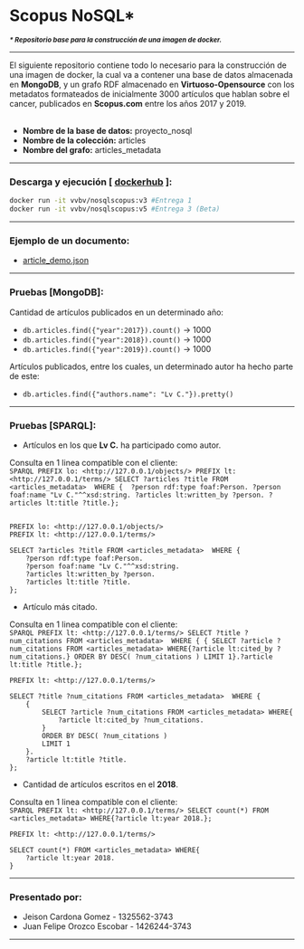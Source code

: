 # Scopus NoSQL*
_<strong><small>* Repositorio base para la construcción de una imagen de docker.</small></strong>_  
<hr>
El siguiente repositorio contiene todo lo necesario para la construcción de una imagen de docker, la cual va a contener una base de datos almacenada en <strong>MongoDB</strong>, y un grafo RDF almacenado en <strong>Virtuoso-Opensource</strong> con los metadatos formateados de inicialmente 3000 artículos que hablan sobre el cancer, publicados en <strong>Scopus.com</strong> entre los años 2017 y 2019. 
<br>
<br>  

- <strong>Nombre de la base de datos:</strong> proyecto_nosql  
- <strong>Nombre de la colección:</strong> articles  
- <strong>Nombre del grafo:</strong> articles_metadata  
<hr>

###  Descarga y ejecución [ <a href="https://hub.docker.com/r/vvbv/nosqlscopus">dockerhub</a> ]:

```bash
docker run -it vvbv/nosqlscopus:v3 #Entrega 1
docker run -it vvbv/nosqlscopus:v5 #Entrega 3 (Beta)
```
<hr>  

### Ejemplo de un documento:

- <a href="https://github.com/vvbv/Scopus-NoSQL/blob/master/article_demo.json"> article_demo.json</a>

<hr>

### Pruebas [MongoDB]:

Cantidad de artículos publicados en un determinado año:

- ```db.articles.find({"year":2017}).count()``` → 1000
- ```db.articles.find({"year":2018}).count()``` → 1000
- ```db.articles.find({"year":2019}).count()``` → 1000

Artículos publicados, entre los cuales, un 
determinado autor ha hecho parte de este:

- ```db.articles.find({"authors.name": "Lv C."}).pretty()```

<hr>

### Pruebas [SPARQL]:
- Artículos en los que <strong>Lv C.</strong> ha participado como autor.  

Consulta en 1 linea compatible con el cliente:   
```SPARQL PREFIX lo: <http://127.0.0.1/objects/> PREFIX lt: <http://127.0.0.1/terms/> SELECT ?articles ?title FROM <articles_metadata>  WHERE {  ?person rdf:type foaf:Person. ?person foaf:name "Lv C."^^xsd:string. ?articles lt:written_by ?person. ?articles lt:title ?title.};```  

```sparql

PREFIX lo: <http://127.0.0.1/objects/> 
PREFIX lt: <http://127.0.0.1/terms/> 

SELECT ?articles ?title FROM <articles_metadata>  WHERE { 
    ?person rdf:type foaf:Person.
    ?person foaf:name "Lv C."^^xsd:string.
    ?articles lt:written_by ?person.
    ?articles lt:title ?title.
};
```

- Artículo más citado.   

Consulta en 1 linea compatible con el cliente:  
```SPARQL PREFIX lt: <http://127.0.0.1/terms/> SELECT ?title ?num_citations FROM <articles_metadata>  WHERE { { SELECT ?article ?num_citations FROM <articles_metadata> WHERE{?article lt:cited_by ?num_citations.} ORDER BY DESC( ?num_citations ) LIMIT 1}.?article lt:title ?title.};```

```sparql
PREFIX lt: <http://127.0.0.1/terms/>

SELECT ?title ?num_citations FROM <articles_metadata>  WHERE {
    {
        SELECT ?article ?num_citations FROM <articles_metadata> WHERE{
            ?article lt:cited_by ?num_citations.
        } 
        ORDER BY DESC( ?num_citations )
        LIMIT 1
    }.
    ?article lt:title ?title.
}; 
```

- Cantidad de artículos escritos en el **2018**.   

Consulta en 1 linea compatible con el cliente:  
```SPARQL PREFIX lt: <http://127.0.0.1/terms/> SELECT count(*) FROM <articles_metadata> WHERE{?article lt:year 2018.};```

```sparql
PREFIX lt: <http://127.0.0.1/terms/>

SELECT count(*) FROM <articles_metadata> WHERE{
    ?article lt:year 2018.
} 
```

<hr>

### Presentado por:
- Jeison Cardona Gomez - 1325562-3743
- Juan Felipe Orozco Escobar - 1426244-3743
<hr>
